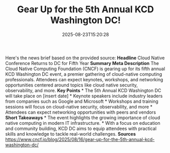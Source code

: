 ﻿---
title: "Gear Up for the 5th Annual KCD Washington DC!"
date: "2025-08-23T15:20:28"
category: "Markets"
summary: ""
slug: "gear up for the 5th annual kcd washington dc"
source_urls:
  - "https://www.cncf.io/blog/2025/08/16/gear-up-for-the-5th-annual-kcd-washington-dc/"
seo:
  title: "Gear Up for the 5th Annual KCD Washington DC! | Hash n Hedge"
  description: ""
  keywords: ["news", "markets", "brief"]
---
Here's the news brief based on the provided source:  **Headline** Cloud Native Conference Returns to DC for Fifth Year  **Summary Meta Description** The Cloud Native Computing Foundation (CNCF) is gearing up for its fifth annual KCD Washington DC event, a premier gathering of cloud-native computing professionals. Attendees can expect keynotes, workshops, and networking opportunities centered around topics like cloud native security, observability, and more.  **Key Points**  * The 5th Annual KCD Washington DC will take place on [insert date] * Keynote speakers include industry leaders from companies such as Google and Microsoft * Workshops and training sessions will focus on cloud-native security, observability, and more * Attendees can expect networking opportunities with peers and vendors  **Short Takeaways**  * The event highlights the growing importance of cloud native computing in modern IT infrastructure. * With a focus on education and community building, KCD DC aims to equip attendees with practical skills and knowledge to tackle real-world challenges.  **Sources** https://www.cncf.io/blog/2025/08/16/gear-up-for-the-5th-annual-kcd-washington-dc/ 
